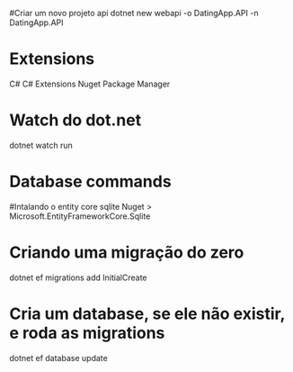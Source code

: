 #Criar um novo projeto api
dotnet new webapi -o DatingApp.API -n DatingApp.API

# Extensions
C#
C# Extensions
Nuget Package Manager

# Watch do dot.net
dotnet watch run

# Database commands

#Intalando o entity core sqlite
Nuget > Microsoft.EntityFrameworkCore.Sqlite

# Criando uma migração do zero
dotnet ef migrations add InitialCreate

# Cria um database, se ele não existir, e roda as migrations
dotnet ef database update